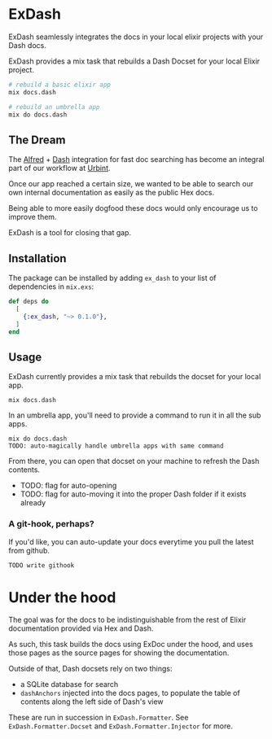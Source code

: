 # ExDash

ExDash seamlessly integrates the docs in your local elixir projects with your Dash docs.

ExDash provides a mix task that rebuilds a Dash Docset for your local Elixir project.

```bash
# rebuild a basic elixir app
mix docs.dash

# rebuild an umbrella app
mix do docs.dash
```

## The Dream

The [Alfred](https://www.alfredapp.com/) + [Dash](https://kapeli.com/dash) integration for fast doc searching has become an integral part of our workflow at [Urbint](https://github.com/urbint).

Once our app reached a certain size,
we wanted to be able to search our own internal documentation as easily as the public Hex docs.

Being able to more easily dogfood these docs would only encourage us to improve them.

ExDash is a tool for closing that gap.

## Installation

The package can be installed
by adding `ex_dash` to your list of dependencies in `mix.exs`:

```elixir
def deps do
  [
    {:ex_dash, "~> 0.1.0"},
  ]
end
```

## Usage

ExDash currently provides a mix task that rebuilds the docset for your local app.

```
mix docs.dash
```

In an umbrella app, you'll need to provide a command to run it in all the sub apps.

```
mix do docs.dash
TODO: auto-magically handle umbrella apps with same command
```

From there, you can open that docset on your machine to refresh the Dash contents.

- TODO: flag for auto-opening
- TODO: flag for auto-moving it into the proper Dash folder if it exists already

### A git-hook, perhaps?

If you'd like, you can auto-update your docs everytime you pull the latest from github.

```
TODO write githook
```

# Under the hood

The goal was for the docs to be indistinguishable from the rest of Elixir documentation
provided via Hex and Dash.

As such, this task builds the docs using ExDoc under the hood,
and uses those pages as the source pages for showing the documentation.

Outside of that, Dash docsets rely on two things:

  - a SQLite database for search
  - `dashAnchors` injected into the docs pages, to populate the table of contents along the left side of Dash's view

These are run in succession in `ExDash.Formatter`.
See `ExDash.Formatter.Docset` and `ExDash.Formatter.Injector` for more.

